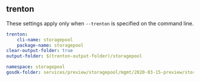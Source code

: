 
## trenton

These settings apply only when `--trenton` is specified on the command line.

``` yaml $(trenton)
trenton:
    cli-name: storagepool
    package-name: storagepool
clear-output-folder: true
output-folder: $(trenton-output-folder)/storagepool
```

```yaml $(tag) == 'package-2020-03-15-preview' && $(trenton)
namespace: storagepool
gosdk-folder: services/preview/storagepool/mgmt/2020-03-15-preview/storagepool
```
